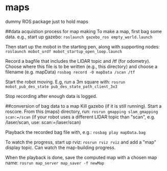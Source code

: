 # maps
dummy ROS package just to hold maps

##data acquistion process for map making
To make a map, first bag some data.  e.g., start up gazebo:
`roslaunch gazebo_ros empty_world.launch`

Then start up the mobot in the starting pen, along with supporting nodes:
`roslaunch mobot_urdf mobot_startup_open_loop.launch`

Record a bagfile that includes the LIDAR topic and /tf (for odometry).
Choose where this file is to be written (e.g., this directory) and choose a filename (e.g. mapData)
`rosbag record -O mapData /scan /tf`

Start the robot moving.  E.g, run a 3m square with:
`rosrun mobot_pub_des_state pub_des_state_path_client_3x3`

Stop recording after enough data is logged.

##conversion of bag data to a map
Kill gazebo (if it is still running).  Start a roscore.  From this (maps) directory, run:
`rosrun gmapping slam_gmapping scan:=/scan`
(if your robot uses a different LIDAR topic than "scan", e.g. /laser/scan, use: scan:=/laser/scan)

Playback the recorded bag file with, e.g.:
`rosbag play mapData.bag`

To watch the progress, start up rviz:
`rosrun rviz rviz`
and add a "map" display topic.  Can watch the map-building progress.

When the playback is done, save the computed map with a chosen map name:
`rosrun map_server map_saver -f newMap`






    
